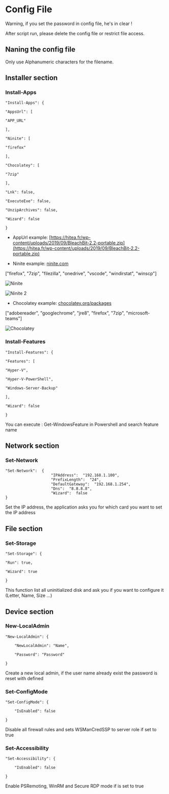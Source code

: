 # Config File

Warning, if you set the password in config file, he's in clear !

After script run, please delete the config file or restrict file access.

## Naning the config file

Only use Alphanumeric characters for the filename.

## Installer section

### Install-Apps

    "Install-Apps": {
    
    "AppsUrl": [
    
    "APP_URL"
    
    ],
    
    "Ninite": [
    
    "firefox"
    
    ],
    
    "Chocolatey": [
    
    "7zip"
    
    ],
    
    "Lnk": false,
    
    "ExecuteExe": false,
    
    "UnzipArchives": false,
    
    "Wizard": false
    
    }

- AppUrl example: [https://hitea.fr/wp-content/uploads/2019/09/BleachBit-2.2-portable.zip](https://hitea.fr/wp-content/uploads/2019/09/BleachBit-2.2-portable.zip)

- Ninite example: [ninite.com](https://ninite.com)

["firefox", "7zip", "filezilla", "onedrive", "vscode", "windirstat", "winscp"]

![Ninite](https://i1.wp.com/hitea.fr/wp-content/uploads/2019/10/ninite-search.jpg?fit=750%2C422)

![Ninite 2](https://i0.wp.com/hitea.fr/wp-content/uploads/2019/10/ninite-search-2.jpg?fit=750%2C398)

- Chocolatey example: [chocolatey.org/packages](https://chocolatey.org/packages)

["adobereader", "googlechrome", "jre8", "firefox", "7zip", "microsoft-teams"]

![Chocolatey](https://i2.wp.com/hitea.fr/wp-content/uploads/2019/10/choco-search.jpg?fit=750%2C392)

### Install-Features

    "Install-Features": {
    
    "Features": [
    
    "Hyper-V",
    
    "Hyper-V-PowerShell",
    
    "Windows-Server-Backup"
    
    ],
    
    "Wizard": false
    
    }

You can execute : Get-WindowsFeature in Powershell and search feature name

## Network section

### Set-Network

    "Set-Network":  {
                        "IPAddress":  "192.168.1.100",
                        "PrefixLength":  "24",
                        "DefaultGateway":  "192.168.1.254",
                        "Dns":  "8.8.8.8",
                        "Wizard":  false
    }

Set the IP address, the application asks you for which card you want to set the IP address

## File section

### Set-Storage

    "Set-Storage": {
    
    "Run": true,
    
    "Wizard": true
    
    }

This function list all uninitialized disk and ask you if you want to configure it (Letter, Name, Size ...)


## Device section

### New-LocalAdmin

    "New-LocalAdmin": {

        "NewLocalAdmin": "Name",

        "Password": "Password"

    }

Create a new local admin, if the user name already exist the password is reset with defined

### Set-ConfigMode

    "Set-ConfigMode": {

        "IsEnabled": false

    }

Disable all firewall rules and sets WSManCredSSP to server role if set to true

### Set-Accessibility

    "Set-Accessibility": {

        "IsEnabled": false
        
    }

Enable PSRemoting, WinRM and Secure RDP mode if is set to true